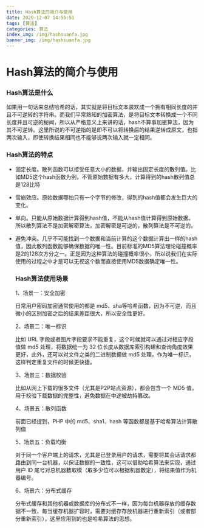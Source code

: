 ```yaml
---
title: Hash算法的简介与使用
date: 2020-12-07 14:55:51
tags: [算法]
categories: 算法
index_img: /img/hashsuanfa.jpg
banner_img: /img/hashsuanfa.jpg
---
```


# Hash算法的简介与使用



### Hash算法是什么

如果用一句话来总结哈希的话，其实就是将目标文本装欢成一个拥有相同长度的并且不可逆转的字符串。而我们平常熟知的加密算法，是将目标文本转换成一个不同长度并且可逆的秘闻，所以从严格意义上来讲的话，hash不算事加密算法，因为其不可逆转。这里所说的不可逆指的是即不可以将转换后的结果逆转成原文，也指两次输入，即使转换结果相同也不能够说两次输入就一定相同。



### Hash算法的特点

* 固定长度。散列函数可以接受任意大小的数据，并输出固定长度的散列值。比如MD5这个hash函数为例，不管原始数据有多大，计算得到的hash散列值总是128比特

* 雪崩效应。原始数据哪怕只有一个字节的修改，得到的hash值都会发生巨大的变化。

* 单向。只能从原始数据计算得到hash值，不能从hash值计算得到原始数据。所以散列算法不是加密解密算法，加密解密是可逆的，散列算法是不可逆的。

* 避免冲突。几乎不可能找到一个数据和当前计算的这个数据计算出一样的hash值，因此散列函数能够确保数据的唯一性。目前标准的MD5算法理论碰撞概率是2的128次方分之一。正是因为这种算法的碰撞概率很小，所以说我们在实际使用的过程之中才是可以无视这个数而直接使用MD5数据确定唯一性。

  

  ### Hash算法使用场景

  

  1、场景一：安全加密

  日常用户密码加密通常使用的都是 md5、sha等哈希函数，因为不可逆，而且微小的区别加密之后的结果差距很大，所以安全性更好。

  2、场景二：唯一标识 

  比如 URL 字段或者图片字段要求不能重复，这个时候就可以通过对相应字段值做 md5 处理，将数据统一为 32 位长度从数据库索引构建和查询角度效果更好，此外，还可以对文件之类的二进制数据做 md5 处理，作为唯一标识，这样判定重复文件的时候更快捷。

  3、场景三：数据校验

  比如从网上下载的很多文件（尤其是P2P站点资源），都会包含一个 MD5 值，用于校验下载数据的完整性，避免数据在中途被劫持篡改。

  4、场景五：散列函数

  前面已经提到，PHP 中的 md5、sha1、hash 等函数都是基于哈希算法计算散列值

  5、场景五：负载均衡

  对于同一个客户端上的请求，尤其是已登录用户的请求，需要将其会话请求都路由到同一台机器，以保证数据的一致性，这可以借助哈希算法来实现，通过用户 ID 尾号对总机器数取模（取多少位可以根据机器数定），将结果值作为机器编号。

  6、场景六：分布式缓存 

  分布式缓存和其他机器或数据库的分布式不一样，因为每台机器存放的缓存数据不一致，每当缓存机器扩容时，需要对缓存存放机器进行重新索引（或者部分重新索引），这里应用到的也是哈希算法的思想。

  

  